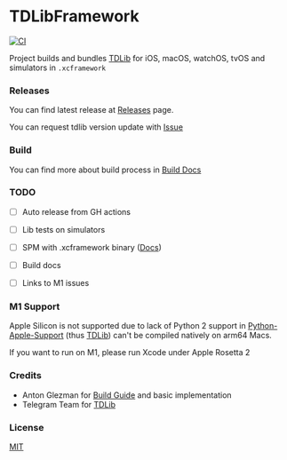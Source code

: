 # TDLibFramework

[![CI](https://github.com/Swiftgram/TDLibFramework/actions/workflows/ci.yml/badge.svg)](https://github.com/Swiftgram/TDLibFramework/actions/workflows/ci.yml)

Project builds and bundles [TDLib](https://github.com/tdlib/td) for iOS, macOS, watchOS, tvOS and simulators in `.xcframework`

### Releases
You can find latest release at [Releases](https://github.com/Swiftgram/TDLibFramework/releases) page.

You can request tdlib version update with [Issue](https://github.com/Swiftgram/TDLibFramework/issues)


### Build
You can find more about build process in [Build Docs](BUILD.md)


### TODO
- [ ] Auto release from GH actions
- [ ] Lib tests on simulators
- [ ] SPM with .xcframework binary ([Docs](https://developer.apple.com/documentation/swift_packages/distributing_binary_frameworks_as_swift_packages))
- [ ] Build docs
- [ ] Links to M1 issues


### M1 Support
Apple Silicon is not supported due to lack of Python 2 support in [Python-Apple-Support](https://github.com/beeware/Python-Apple-support) (thus [TDLib](https://github.com/tdlib/td)) can't be compiled natively on arm64 Macs.

If you want to run on M1, please run Xcode under Apple Rosetta 2

### Credits
- Anton Glezman for [Build Guide](https://github.com/modestman/tdlib-swift) and basic implementation
- Telegram Team for [TDLib](https://github.com/tdlib/td)


### License
[MIT](LICENSE)
